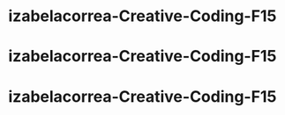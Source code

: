 # izabelacorrea-Creative-Coding-F15
# izabelacorrea-Creative-Coding-F15
# izabelacorrea-Creative-Coding-F15
